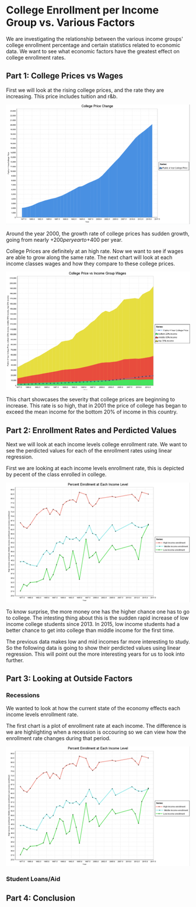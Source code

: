 # College Enrollment per Income Group vs. Various Factors

We are investigating the relationship between the various income groups' college enrollment percentage and certain statistics related to economic data. We want to see what economic factors have the greatest effect on college enrollment rates.

## Part 1: College Prices vs Wages

First we will look at the rising college prices, and the rate they are increasing. This price includes tuition and r&b.

![alt_text](https://github.com/peralegh/480/blob/master/College%20Price.png "College Price")

Around the year 2000, the growth rate of college prices has sudden growth, going from nearly +$200 per year to +$400 per year.


College Prices are definitely at an high rate. Now we want to see if wages are able to grow along the same rate. The next chart will look at each income classes wages and how they compare to these college prices.

![alt text](https://github.com/peralegh/480/blob/master/CollegePricevsIncome.png "College Prices and Income Group Wages")

This chart showcases the severity that college prices are beginning to increase. This rate is so high, that in 2001 the price of college has began to exceed the mean income for the bottom 20% of income in this country.

## Part 2: Enrollment Rates and Perdicted Values

Next we will look at each income levels college enrollment rate. We want to see the perdicted values for each of the enrollment rates using linear regression.

First we are looking at each income levels enrollment rate, this is depicted by pecent of the class enrolled in college.

![alt_text](https://github.com/peralegh/480/blob/master/CollegeEnrollmentData/EnrollmentIncome.png "Percent Enrollment at Each Income Level")

To know surprise, the more money one has the higher chance one has to go to college. The intesting thing about this is the sudden rapid increase of low income college students since 2013. In 2015, low income students had a better chance to get into college than middle income for the first time.

The previous data makes low and mid incomes far more interesting to study. So the following data is going to show their perdicted values using linear regression. This will point out the more interesting years for us to look into further.

## Part 3: Looking at Outside Factors

### Recessions
We wanted to look at how the current state of the economy effects each income levels enrollment rate.

The first chart is a plot of enrollment rate at each income. The difference is we are highlighting when a recession is occouring so we can view how the enrollment rate changes during that period.

![alt_text](https://github.com/peralegh/480/blob/master/CollegeEnrollmentData/EnrollmentIncome.png "Percent Enrollment at Each Income Level")

### Student Loans/Aid

## Part 4: Conclusion
